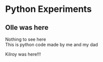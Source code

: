 # Python Experiments

## Olle was here

Nothing to see here  
This is python code made by me and my dad

Kilroy was here!!!
